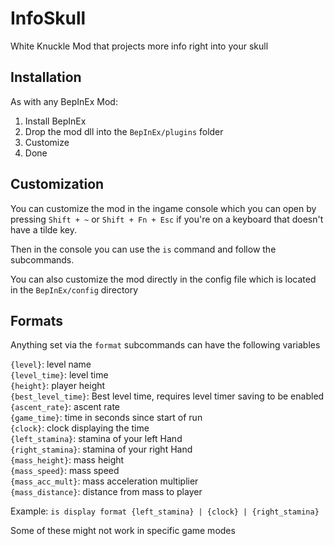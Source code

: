 ﻿# InfoSkull
White Knuckle Mod that projects more info right into your skull

## Installation
As with any BepInEx Mod:
1. Install BepInEx
2. Drop the mod dll into the `BepInEx/plugins` folder
3. Customize
4. Done

## Customization
You can customize the mod in the ingame console which you can open by pressing `Shift + ~` 
or `Shift + Fn + Esc` if you're on a keyboard that doesn't have a tilde key.

Then in the console you can use the `is` command and follow the subcommands.

You can also customize the mod directly in the config file which is located in the `BepInEx/config` directory

## Formats
Anything set via the `format` subcommands can have the following variables

[//]: # (VARIABLES_DESCRIPTIONS_START)
`{level}`: level name\
`{level_time}`: level time\
`{height}`: player height\
`{best_level_time}`: Best level time, requires level timer saving to be enabled\
`{ascent_rate}`: ascent rate\
`{game_time}`: time in seconds since start of run\
`{clock}`: clock displaying the time\
`{left_stamina}`: stamina of your left Hand\
`{right_stamina}`: stamina of your right Hand\
`{mass_height}`: mass height\
`{mass_speed}`: mass speed\
`{mass_acc_mult}`: mass acceleration multiplier\
`{mass_distance}`: distance from mass to player

[//]: # (VARIABLES_DESCRIPTIONS_END)

Example: `is display format {left_stamina} | {clock} | {right_stamina}`

Some of these might not work in specific game modes
